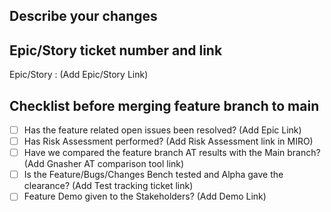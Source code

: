 <!-- conditional: user_login == 'raakesh-m-ctct' -->
<!-- template: .github/PULL_REQUEST_TEMPLATE/template_user1.md -->

## Describe your changes

## Epic/Story ticket number and link
Epic/Story : (Add Epic/Story Link)

## Checklist before merging feature branch to main
- [ ] Has the feature related open issues been resolved? 
      (Add Epic Link)
- [ ] Has Risk Assessment performed? 
      (Add Risk Assessment link in MIRO)
- [ ] Have we compared the feature branch AT results with the Main branch? 
      (Add Gnasher AT comparison tool link)
- [ ] Is the Feature/Bugs/Changes Bench tested and Alpha gave the clearance? 
      (Add Test tracking ticket link)
- [ ] Feature Demo given to the Stakeholders? 
      (Add Demo Link)
